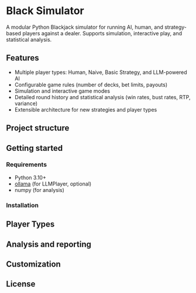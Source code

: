 # Black Simulator
A modular Python Blackjack simulator for running AI, human, and strategy-based players against a dealer. Supports simulation, interactive play, and statistical analysis.

## Features
- Multiple player types: Human, Naive, Basic Strategy, and LLM-powered AI
- Configurable game rules (number of decks, bet limits, payouts)
- Simulation and interactive game modes
- Detailed round history and statistical analysis (win rates, bust rates, RTP, variance)
- Extensible architecture for new strategies and player types

## Project structure

## Getting started

### Requirements
- Python 3.10+
- [ollama](https://ollama.com/) (for LLMPlayer, optional)
- numpy (for analysis)

### Installation

## Player Types

## Analysis and reporting

## Customization

## License

